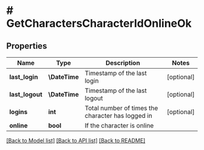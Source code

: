 # # GetCharactersCharacterIdOnlineOk

## Properties

Name | Type | Description | Notes
------------ | ------------- | ------------- | -------------
**last_login** | **\DateTime** | Timestamp of the last login | [optional]
**last_logout** | **\DateTime** | Timestamp of the last logout | [optional]
**logins** | **int** | Total number of times the character has logged in | [optional]
**online** | **bool** | If the character is online |

[[Back to Model list]](../../README.md#models) [[Back to API list]](../../README.md#endpoints) [[Back to README]](../../README.md)
